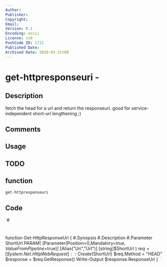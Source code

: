 ```yaml
---
Author: 
Publisher: 
Copyright: 
Email: 
Version: 0.1
Encoding: ascii
License: cc0
PoshCode ID: 1722
Published Date: 
Archived Date: 2010-03-31t09
---
```


# get-httpresponseuri - 

## Description

fetch the head for a url and return the responseuri. good for service-independent short-url lengthening ;)

## Comments



## Usage



## TODO



## function

`get-httpresponseuri`

## Code

`#
 #
 function Get-HttpResponseUri {
 #.Synopsis
 #.Description
 #.Parameter ShortUrl
    PARAM(
       [Parameter(Position=0,Mandatory=$true,ValueFromPipeline=$true)]
       [Alias("Uri","Url")]
       [string]$ShortUrl
    )
    $req = [System.Net.HttpWebRequest]::Create($ShortUrl)
    $req.Method = "HEAD"
    $response = $req.GetResponse()
    Write-Output $response.ResponseUri
 }
`

